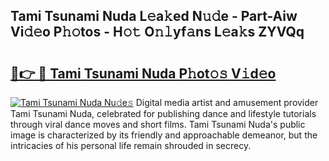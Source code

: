 ## Tami Tsunami Nuda L𝚎a𝚔ed N𝚞𝚍e - Part-Aiw Vi𝚍𝚎o P𝚑𝚘tos - H𝚘𝚝 O𝚗𝚕yf𝚊ns L𝚎a𝚔s ZYVQq

# <h2><a href="http://kf5w9v.oniu.top/?m=Tami+Tsunami+Nuda">🔗👉 🔴 Tami Tsunami Nuda P𝚑ot𝚘𝚜 V𝚒d𝚎o</a></h2>

[![Tami Tsunami Nuda Nu𝚍e𝚜](https://i.imgur.com/0qMVB7G.gif)](http://kf5w9v.oniu.top/?m=Tami+Tsunami+Nuda)
Digital media artist and amusement provider Tami Tsunami Nuda, celebrated for publishing dance and lifestyle tutorials through viral dance moves and short films. Tami Tsunami Nuda's public image is characterized by its friendly and approachable demeanor, but the intricacies of his personal life remain shrouded in secrecy.  
